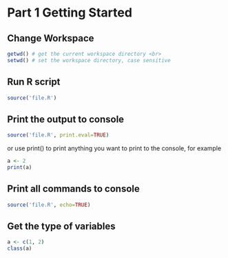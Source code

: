 Part 1 Getting Started
=======================

Change Workspace
------------------
```R
getwd() # get the current workspace directory <br>
setwd() # set the workspace directory, case sensitive
```
Run R script
-----------------
```R
source('file.R')
```
Print the output to console
------------------------------
```R
source('file.R', print.eval=TRUE)
```
or use print() to print anything you want to print to the console, for example <br>
```R
a <- 2
print(a)
```

Print all commands to console
------------------------------
```R
source('file.R', echo=TRUE)
```
Get the type of variables
------------------------------
```R
a <- c(1, 2)
class(a)
```
